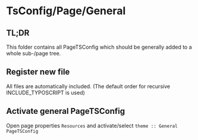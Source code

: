 # TsConfig/Page/General

## TL;DR

This folder contains all PageTSConfig which should be generally added to a whole sub-/page tree.

## Register new file

All files are automatically included. (The default order for recursive INCLUDE_TYPOSCRIPT is used)

## Activate general PageTSConfig

Open page properties `Resources` and activate/select `theme :: General PageTSConfig`
